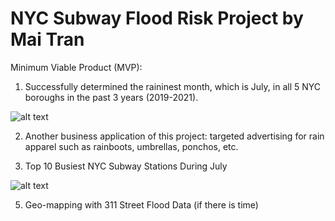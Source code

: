 # NYC Subway Flood Risk Project by Mai Tran

Minimum Viable Product (MVP):

1) Successfully determined the raininest month, which is July, in all 5 NYC boroughs in the past 3 years (2019-2021). 

![alt text](https://user-images.githubusercontent.com/67651332/148838596-c9b91659-6e6a-40d9-81c6-a3caf5b6aef3.png)

2) Another business application of this project: targeted advertising for rain apparel such as rainboots, umbrellas, ponchos, etc. 

3) Top 10 Busiest NYC Subway Stations During July

![alt text](https://user-images.githubusercontent.com/67651332/148848863-44c64600-4da3-4552-b741-817b26a35a43.png)

5) Geo-mapping with 311 Street Flood Data (if there is time)
